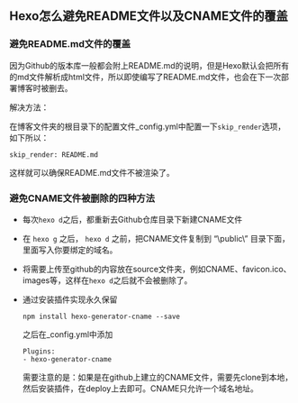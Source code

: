 ## Hexo怎么避免README文件以及CNAME文件的覆盖

### 避免README.md文件的覆盖

因为Github的版本库一般都会附上README.md的说明，但是Hexo默认会把所有的md文件解析成html文件，所以即使编写了README.md文件，也会在下一次部署博客时被删去。

解决方法：

在博客文件夹的根目录下的配置文件_config.yml中配置一下`skip_render`选项，如下所以：

```
skip_render: README.md
```

这样就可以确保README.md文件不被渲染了。

### 避免CNAME文件被删除的四种方法

* 每次`hexo d`之后，都重新去Github仓库目录下新建CNAME文件

* 在 `hexo g` 之后， `hexo d` 之前，把CNAME文件复制到 “\public\” 目录下面，里面写入你要绑定的域名。

* 将需要上传至github的内容放在source文件夹，例如CNAME、favicon.ico、images等，这样在`hexo d`之后就不会被删除了。

* 通过安装插件实现永久保留

    `npm install hexo-generator-cname --save`

    之后在_config.yml中添加

    ```
    Plugins:
    - hexo-generator-cname
    ```

    需要注意的是：如果是在github上建立的CNAME文件，需要先clone到本地，然后安装插件，在deploy上去即可。CNAME只允许一个域名地址。